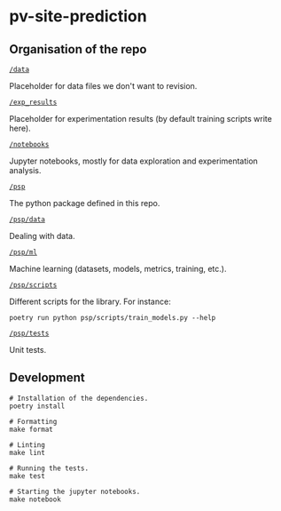 # pv-site-prediction

## Organisation of the repo

[`/data`](./data)

Placeholder for data files we don't want to revision.

[`/exp_results`](./exp_results)

Placeholder for experimentation results (by default training scripts write here).

[`/notebooks`](./notebooks)

Jupyter notebooks, mostly for data exploration and experimentation analysis.

[`/psp`](./psp)

The python package defined in this repo.

[`/psp/data`](./psp/data)

Dealing with data.

[`/psp/ml`](./psp/ml)

Machine learning (datasets, models, metrics, training, etc.).

[`/psp/scripts`](./psp/scripts)

Different scripts for the library. For instance:

    poetry run python psp/scripts/train_models.py --help

[`/psp/tests`](./psp/tests)

Unit tests.


## Development

    # Installation of the dependencies.
    poetry install

    # Formatting
    make format

    # Linting
    make lint

    # Running the tests.
    make test

    # Starting the jupyter notebooks.
    make notebook


